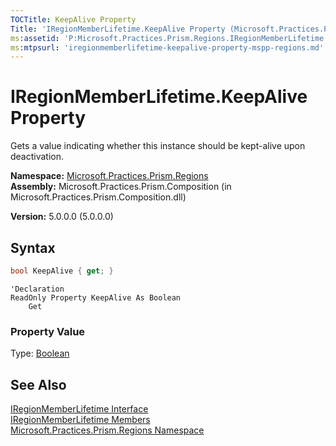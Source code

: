 ```yaml
---
TOCTitle: KeepAlive Property
Title: 'IRegionMemberLifetime.KeepAlive Property (Microsoft.Practices.Prism.Regions)'
ms:assetid: 'P:Microsoft.Practices.Prism.Regions.IRegionMemberLifetime.KeepAlive'
ms:mtpsurl: 'iregionmemberlifetime-keepalive-property-mspp-regions.md'
---
```


# IRegionMemberLifetime.KeepAlive Property

Gets a value indicating whether this instance should be kept-alive upon deactivation.

**Namespace:** [Microsoft.Practices.Prism.Regions](/patterns-practices/reference/mspp-regions-namespace)  
**Assembly:** Microsoft.Practices.Prism.Composition (in Microsoft.Practices.Prism.Composition.dll)

**Version:** 5.0.0.0 (5.0.0.0)

## Syntax

```C#
bool KeepAlive { get; }
```

```VB
'Declaration
ReadOnly Property KeepAlive As Boolean
	Get
```

### Property Value

Type: [Boolean](http://msdn.microsoft.com/en-us/library/a28wyd50)

## See Also

[IRegionMemberLifetime Interface](/patterns-practices/reference/iregionmemberlifetime-interface-mspp-regions)  
[IRegionMemberLifetime Members](/patterns-practices/reference/iregionmemberlifetime-members-mspp-regions)  
[Microsoft.Practices.Prism.Regions Namespace](/patterns-practices/reference/mspp-regions-namespace)
